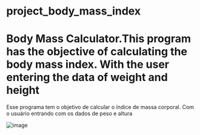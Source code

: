 # project_body_mass_index
  Body Mass Calculator.This program has the objective of calculating the body mass index. With the user entering the data of weight and height
  ===========================================================================
  Esse programa tem o objetivo de calcular  o índice de massa corporal. Com o usuário entrando com os dados de peso e altura
  
![image](https://user-images.githubusercontent.com/10932478/165494170-30144739-2d75-44c9-93aa-2d0aed211fbe.png)
